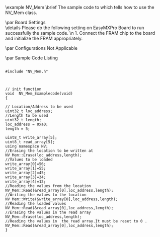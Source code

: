 \example NV_Mem
\brief    The sample code to which tells  how to use the NV_Mem class.

\par Board Settings  
 \details  Please do the following setting on EasyMXPro Board to run successfully the sample code.
 \n        1. Connect the FRAM chip  to the board and initialize the FRAM appropriately.

 \par Configurations 
      Not Applicable
      
\par Sample Code Listing

~~~~{.cpp}

#include "NV_Mem.h"



// init function
void  NV_Mem_Examplecode(void)
{ 

// Location/Address to be used
uint32_t loc_address;
//Length to be used
uint32_t length;
loc_address = 0xa0;
length = 5;

uint8_t write_array[5];
uint8_t read_array[5];
using namespace NV;
//Erasing the location to be written at
NV_Mem::Erase(loc_address,length);
//Values to be loaded
write_array[0]=56;
write_array[1]=55;
write_array[2]=45;
write_array[3]=34;
write_array[4]=12;
//Reading the values from the location
NV_Mem::Read(&read_array[0],loc_address,length);
//Writing the values to the location
NV_Mem::Write(&write_array[0],loc_address,length);
//Reading the loaded values
NV_Mem::Read(&read_array[0],loc_address,length);
//Erasing the values in the read array
NV_Mem::Erase(loc_address,length);
//Reading the values in  the read array.It must be reset to 0 .
NV_Mem::Read(&read_array[0],loc_address,length);
}
~~~~

